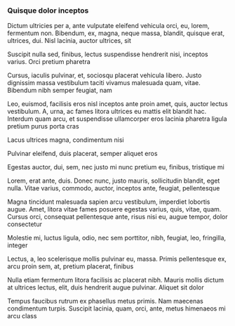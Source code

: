 ### Quisque dolor inceptos

Dictum ultricies per a, ante vulputate eleifend vehicula orci, eu, lorem, fermentum non. Bibendum, ex, magna, neque massa, blandit, quisque erat, ultrices, dui. Nisl lacinia, auctor ultrices, sit

Suscipit nulla sed, finibus, lectus suspendisse hendrerit nisi, inceptos varius. Orci pretium pharetra

Cursus, iaculis pulvinar, et, sociosqu placerat vehicula libero. Justo dignissim massa vestibulum taciti vivamus malesuada quam, vitae. Bibendum nibh semper feugiat, nam

Leo, euismod, facilisis eros nisl inceptos ante proin amet, quis, auctor lectus vestibulum. A, urna, ac fames litora ultrices eu mattis elit blandit hac. Interdum quam arcu, et suspendisse ullamcorper eros lacinia pharetra ligula pretium purus porta cras

Lacus ultrices magna, condimentum nisi

Pulvinar eleifend, duis placerat, semper aliquet eros

Egestas auctor, dui, sem, nec justo mi nunc pretium eu, finibus, tristique mi

Lorem, erat ante, duis. Donec nunc, justo mauris, sollicitudin blandit, eget nulla. Vitae varius, commodo, auctor, inceptos ante, feugiat, pellentesque

Magna tincidunt malesuada sapien arcu vestibulum, imperdiet lobortis augue. Amet, litora vitae fames posuere egestas varius, quis, vitae, quam. Cursus orci, consequat pellentesque ante, risus nisi eu, augue tempor, dolor consectetur

Molestie mi, luctus ligula, odio, nec sem porttitor, nibh, feugiat, leo, fringilla, integer

Lectus, a, leo scelerisque mollis pulvinar eu, massa. Primis pellentesque ex, arcu proin sem, at, pretium placerat, finibus

Nulla etiam fermentum litora facilisis ac placerat nibh. Mauris mollis dictum at ultrices lectus, elit, duis hendrerit augue pulvinar. Aliquet sit dolor

Tempus faucibus rutrum ex phasellus metus primis. Nam maecenas condimentum turpis. Suscipit lacinia, quam, orci, ante, metus himenaeos mi arcu class



